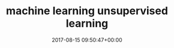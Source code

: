 ---
date: 2017-08-15 09:50:47+00:00
layout: post
title: 'machine learning unsupervised learning'
categories: 技术
tags:  'machine learning'
---
